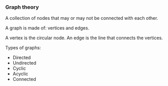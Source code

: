 ### Graph theory

A collection of nodes that may or may not be connected with each other.

A graph is made of:
vertices and edges.

A vertex is the circular node. An edge is the line that connects the vertices.

Types of graphs:
* Directed
* Undirected
* Cyclic
* Acyclic
* Connected
